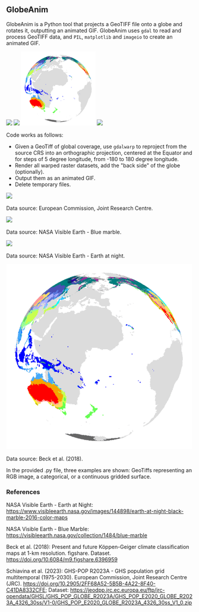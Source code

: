 ## GlobeAnim
GlobeAnim is a Python tool that projects a GeoTIFF file onto a globe and rotates it, outputting an animated GIF. GlobeAnim uses ```gdal``` to read and process GeoTIFF data, and ```PIL```, ```matplotlib``` and ```imageio``` to create an animated GIF. 

<img src="https://github.com/johannesuhl/globeanim/blob/main/outputs/land_shallow_topo_8192_georef.gif" width="200" />    <img src="https://github.com/johannesuhl/globeanim/blob/main/outputs/BlackMarble_2016_01deg_geo.gif" width="200" />    <img src="https://github.com/johannesuhl/globeanim/blob/main/outputs/Beck_KG_V1_present_0p5.gif" width="200" />    <img src="https://github.com/johannesuhl/globeanim/blob/main/outputs/GHS_POP_E2020_GLOBE_R2023A_4326_30ss_V1_0.gif" width="200" />

Code works as follows: 
- Given a GeoTiff of global coverage, use ```gdalwarp``` to reproject from the source CRS into an orthographic projection, centered at the Equator and for steps of 5 degree longitude, from -180 to 180 degree longitude.
- Render all warped raster datasets, add the "back side" of the globe (optionally).
- Output them as an animated GIF.
- Delete temporary files.

<img src="https://github.com/johannesuhl/globeanim/blob/main/outputs/GHS_POP_E2020_GLOBE_R2023A_4326_30ss_V1_0.gif" width="500" />

Data source: European Commission, Joint Research Centre.

<img src="https://github.com/johannesuhl/globeanim/blob/main/outputs/land_shallow_topo_8192_georef.gif" width="500" />

Data source: NASA Visible Earth - Blue marble.

<img src="https://github.com/johannesuhl/globeanim/blob/main/outputs/BlackMarble_2016_01deg_geo.gif" width="500" />

Data source: NASA Visible Earth - Earth at night.

<img src="https://github.com/johannesuhl/globeanim/blob/main/outputs/Beck_KG_V1_present_0p5.gif" width="500" />

Data source: Beck et al. (2018).

In the provided .py file, three examples are shown: GeoTiffs representing an RGB image, a categorical, or a continuous gridded surface.

### References

NASA Visible Earth - Earth at Night: https://www.visibleearth.nasa.gov/images/144898/earth-at-night-black-marble-2016-color-maps

NASA Visible Earth - Blue Marble: https://visibleearth.nasa.gov/collection/1484/blue-marble

Beck et al. (2018): Present and future Köppen-Geiger climate classification maps at 1-km resolution. figshare. Dataset. https://doi.org/10.6084/m9.figshare.6396959

Schiavina et al. (2023): GHS-POP R2023A - GHS population grid multitemporal (1975-2030). European Commission, Joint Research Centre (JRC). https://doi.org/10.2905/2FF68A52-5B5B-4A22-8F40-C41DA8332CFE; Dataset: https://jeodpp.jrc.ec.europa.eu/ftp/jrc-opendata/GHSL/GHS_POP_GLOBE_R2023A/GHS_POP_E2020_GLOBE_R2023A_4326_30ss/V1-0/GHS_POP_E2020_GLOBE_R2023A_4326_30ss_V1_0.zip
